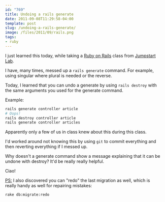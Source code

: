 ```yaml
---
id: "769"
title: Undoing a rails generate
date: 2011-09-08T11:29:58-04:00
template: post
slug: /undoing-a-rails-generate/
image: /files/2011/09/rails.png
tags:
- ruby
---
```


I just learned this today, while taking a
[Ruby on Rails](http://rubyonrails.org/) class from
[Jumpstart Lab](http://jumpstartlab.com/).

I have, many times, messed up a `rails generate` command. For example, using
singular where plural is needed or the reverse.

Today, I learned that you can undo a generate by using `rails destroy` with the
same arguments you used for the generate command.

Example:

```bash
rails generate controller article
# Oops!
rails destroy controller article
rails generate controller articles
```

Apparently only a few of us in class knew about this during this class.

I'd worked around not knowing this by using `git` to commit everything and then
reverting everything if I messed up.

Why doesn't a generate command show a message explaining that it can be undone
with destroy? It'd be really really helpful.

Ciao!

<ins datetime="2011-09-09T18:44:05+00:00">PS:</ins> I also discovered you can
"redo" the last migration as well, which is really handy as well for repairing
mistakes:

```bash
rake db:migrate:redo
```
